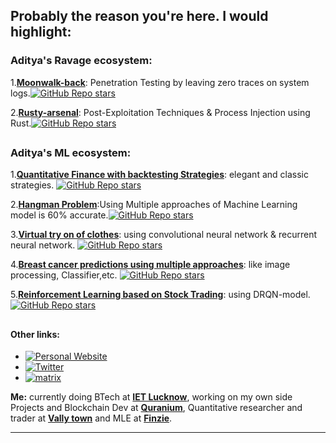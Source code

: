 ## **Probably the reason you're here. I would highlight:**

### **Aditya's Ravage ecosystem:**

1.[**Moonwalk-back**](https://github.com/Aditya-dom/moonwalk-back): Penetration Testing by leaving zero traces on system logs.[![GitHub Repo stars](https://img.shields.io/github/stars/Aditya-dom/moonwalk-back?style=social)](https://github.com/Aditya-dom/moonwalk-back)

2.[**Rusty-arsenal**](https://github.com/Aditya-dom/Rusty-arsenal): Post-Exploitation Techniques & Process Injection using Rust.[![GitHub Repo stars](https://img.shields.io/github/stars/Aditya-dom/Rusty-arsenal?style=social)](https://github.com/Aditya-dom/Rusty-arsenal)

##

### **Aditya's ML ecosystem:**

1.[**Quantitative Finance with backtesting Strategies**](https://github.com/Aditya-dom/Quantfinance-with-backtesting): elegant and classic strategies. [![GitHub Repo stars](https://img.shields.io/github/stars/Aditya-dom/Quantfinance-with-backtesting?style=social)](https://github.com/Aditya-dom/Quantfinance-with-backtesting)

2.[**Hangman Problem**](https://github.com/Aditya-dom/trexquant_Hangman):Using Multiple approaches of Machine Learning model is 60% accurate.[![GitHub Repo stars](https://img.shields.io/github/stars/Aditya-dom/trexquant_Hangman?style=social)](https://github.com/Aditya-dom/trexquant_Hangman)

3.[**Virtual try on of clothes**](https://github.com/Aditya-dom/Try-on-of-clothes-using-CNN-RNN): using convolutional neural network & recurrent neural network. [![GitHub Repo stars](https://img.shields.io/github/stars/Aditya-dom/Try-on-of-clothes-using-CNN-RNN?style=social)](https://github.com/Aditya-dom/Try-on-of-clothes-using-CNN-RNN)

4.[**Breast cancer predictions using multiple approaches**](https://github.com/Aditya-dom/Breast-cancer-detection-using-LS-MaskRCNN-and-DL): like image processing, Classifier,etc. [![GitHub Repo stars](https://img.shields.io/github/stars/Aditya-dom/Breast-cancer-detection-using-LS-MaskRCNN-and-DL?style=social)](https://github.com/Aditya-dom/Breast-cancer-detection-using-LS-MaskRCNN-and-DL)

5.[**Reinforcement Learning based on Stock Trading**](https://github.com/Aditya-dom/Deep-Reinforcement-learning-stock-trading): using DRQN-model.[![GitHub Repo stars](https://img.shields.io/github/stars/Aditya-dom/Deep-Reinforcement-learning-stock-trading?style=social)](https://github.com/Aditya-dom/Deep-Reinforcement-learning-stock-trading)



##

#### **Other links:**

- [![Personal Website](https://img.shields.io/badge/Personl%20Website-Arawn.live-141321?labelColor=343341)](https://arawn.live)
- [![Twitter](https://img.shields.io/badge/Twitter-@Aditya__dom10-141321?labelColor=343341&logo=twitter&logoColor=white)](https://x.com/Aditya_dom10)
- [![matrix](https://img.shields.io/badge/matrix-@arawn.1:matrix.org-141321?labelColor=343341)](https://matrix.to/#/@arawn.1:matrix.org)

**Me:** currently doing BTech at [**IET Lucknow**](https://www.ietlucknow.ac.in), working on my own side Projects and  Blockchain Dev at [**Quranium**](https://quranium.org/), Quantitative researcher and trader at [**Vally town**](https://valleytowncapital.com/) and MLE at [**Finzie**](https://www.getfinzie.com/).
***



